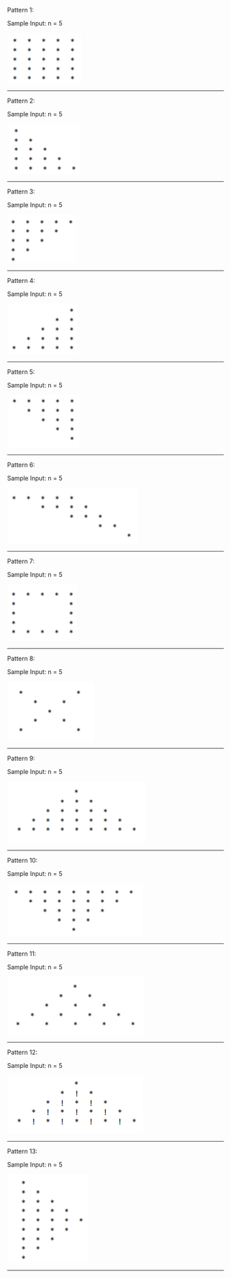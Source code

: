 Pattern 1:

Sample Input: n = 5

![Pattern Ques 1](/Assets/Pattern%20Questions/Q1.png)

---

Pattern 2:

Sample Input: n = 5

![Pattern Ques 2](/Assets/Pattern%20Questions/Q2.png)

---

Pattern 3:

Sample Input: n = 5

![Pattern Ques 3](/Assets/Pattern%20Questions/Q3.png)

---

Pattern 4:

Sample Input: n = 5

![Pattern Ques 4](/Assets/Pattern%20Questions/Q4.png)

---

Pattern 5:

Sample Input: n = 5

![Pattern Ques 5](/Assets/Pattern%20Questions/Q5.png)

---

Pattern 6:

Sample Input: n = 5

![Pattern Ques 6](/Assets/Pattern%20Questions/Q6.png)

---

Pattern 7:

Sample Input: n = 5

![Pattern Ques 7](/Assets/Pattern%20Questions/Q7.png)

---

Pattern 8:

Sample Input: n = 5

![Pattern Ques 8](/Assets/Pattern%20Questions/Q8.png)

---

Pattern 9:

Sample Input: n = 5

![Pattern Ques 9](/Assets/Pattern%20Questions/Q9.png)

---

Pattern 10:

Sample Input: n = 5

![Pattern Ques 10](/Assets/Pattern%20Questions/Q10.png)

---

Pattern 11:

Sample Input: n = 5

![Pattern Ques 11](/Assets/Pattern%20Questions/Q-11.png)

---

Pattern 12:

Sample Input: n = 5

![Pattern Ques 12](/Assets/Pattern%20Questions/Q12.png)

---

Pattern 13:

Sample Input: n = 5

![Pattern Ques 13](/Assets/Pattern%20Questions/Q13.png)

---
